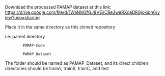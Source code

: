 Download the processed PAMAP dataset at this link: https://drive.google.com/file/d/1WaNM3fGJ8VEsCBe3weRXceDRGjokiph6/view?usp=sharing

Place it in the same directory as this cloned repository 

i.e: parent directory

            PAMAP-Code
            
            PAMAP_Dataset
            
The folder should be named as PAMAP_Dataset, and its direct children directories should be trainA, trainB, trainC, and test
